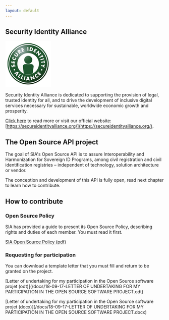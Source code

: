 ```yaml
---
layout: default
---
```


## Security Identity Alliance

![SIA Logo](/images/sia_logo.png)

Security Identity Alliance is dedicated to supporting the provision of legal, trusted identity for all, and to drive the development of inclusive digital services necessary for sustainable, worldwide economic growth and prosperity.

[Click here](/ourmission.html) to read more or visit our official website: [https://secureidentityalliance.org/](https://secureidentityalliance.org/).

## The Open Source API project

The goal of SIA's Open Source API is to assure Interoperability and Harmonization for Sovereign ID Programs, among civil registration and civil identification registries – independent of technology, solution architecture or vendor.

The conception and development of this API is fully open, read next chapter to learn how to contribute.

## How to contribute

### Open Source Policy

SIA has provided a guide to present its Open Source Policy, describing rights and duties of each member. You must read it first.

[SIA Open Source Policy (pdf)](/docs/18-09-17-SIA-Open-Source-Policy.pdf)

### Requesting for participation

You can download a template letter that you must fill and return to be granted on the project.

[Letter of undertaking for my participation in the Open Source software projet (odt)](/docs/18-09-17-LETTER OF UNDERTAKING FOR MY PARTICIPATION IN THE OPEN SOURCE SOFTWARE PROJECT.odt)

[Letter of undertaking for my participation in the Open Source software projet (docx)](/docs/18-09-17-LETTER OF UNDERTAKING FOR MY PARTICIPATION IN THE OPEN SOURCE SOFTWARE PROJECT.docx)
